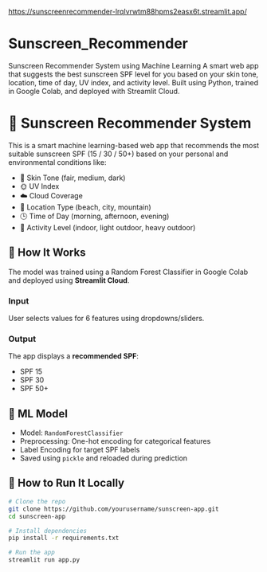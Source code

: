 https://sunscreenrecommender-lrqlvrwtm88hpms2easx6t.streamlit.app/
# Sunscreen_Recommender
 Sunscreen Recommender System using Machine Learning A smart web app that suggests the best sunscreen SPF level for you based on your skin tone, location, time of day, UV index, and activity level. Built using Python, trained in Google Colab, and deployed with Streamlit Cloud.
# 🧴 Sunscreen Recommender System

This is a smart machine learning-based web app that recommends the most suitable sunscreen SPF (15 / 30 / 50+) based on your personal and environmental conditions like:

- 👤 Skin Tone (fair, medium, dark)
- 🌞 UV Index
- ☁️ Cloud Coverage
- 📍 Location Type (beach, city, mountain)
- 🕒 Time of Day (morning, afternoon, evening)
- 🏃 Activity Level (indoor, light outdoor, heavy outdoor)

## 📌 How It Works

The model was trained using a Random Forest Classifier in Google Colab and deployed using **Streamlit Cloud**.

### Input
User selects values for 6 features using dropdowns/sliders.

### Output
The app displays a **recommended SPF**:
- SPF 15
- SPF 30
- SPF 50+

## 🧠 ML Model

- Model: `RandomForestClassifier`
- Preprocessing: One-hot encoding for categorical features
- Label Encoding for target SPF labels
- Saved using `pickle` and reloaded during prediction

## 🚀 How to Run It Locally

```bash
# Clone the repo
git clone https://github.com/yourusername/sunscreen-app.git
cd sunscreen-app

# Install dependencies
pip install -r requirements.txt

# Run the app
streamlit run app.py
